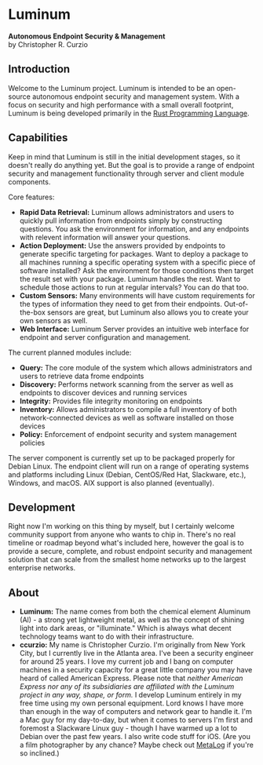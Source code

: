 # Luminum
**Autonomous Endpoint Security &amp; Management**  
by Christopher R. Curzio

## Introduction
Welcome to the Luminum project. Luminum is intended to be an open-source autonomous endpoint security and management system. With a focus on security and high performance with a small overall footprint, Luminum is being developed primarily in the [Rust Programming Language](https://www.rust-lang.org/). 

## Capabilities
Keep in mind that Luminum is still in the initial development stages, so it doesn't really do anything yet. But the goal is to provide a range of endpoint security and management functionality through server and client module components.

Core features:
- **Rapid Data Retrieval:** Luminum allows administrators and users to quickly pull information from endpoints simply by constructing questions. You ask the environment for information, and any endpoints with relevent information will answer your questions.
- **Action Deployment:** Use the answers provided by endpoints to generate specific targeting for packages. Want to deploy a package to all machines running a specific operating system with a specific piece of software installed? Ask the environment for those conditions then target the result set with your package. Luminum handles the rest. Want to schedule those actions to run at regular intervals? You can do that too.
- **Custom Sensors:** Many environments will have custom requirements for the types of information they need to get from their endpoints. Out-of-the-box sensors are great, but Luminum also allows you to create your own sensors as well.
- **Web Interface:** Luminum Server provides an intuitive web interface for endpoint and server configuration and management. 

The current planned modules include:
- **Query:** The core module of the system which allows administrators and users to retrieve data frome endpoints
- **Discovery:** Performs network scanning from the server as well as endpoints to discover devices and running services
- **Integrity:** Provides file integrity monitoring on endpoints
- **Inventory:** Allows administrators to compile a full inventory of both network-connected devices as well as software installed on those devices
- **Policy:** Enforcement of endpoint security and system management policies

The server component is currently set up to be packaged properly for Debian Linux. The endpoint client will run on a range of operating systems and platforms including Linux (Debian, CentOS/Red Hat, Slackware, etc.), Windows, and macOS. AIX support is also planned (eventually). 

## Development
Right now I'm working on this thing by myself, but I certainly welcome community support from anyone who wants to chip in. There's no real timeline or roadmap beyond what's included here, however the goal is to provide a secure, complete, and robust endpoint security and management solution that can scale from the smallest home networks up to the largest enterprise networks. 

## About
- **Luminum:** The name comes from both the chemical element Aluminum (Al) - a strong yet lightweight metal, as well as the concept of shining light into dark areas, or "illuminate." Which is always what decent technology teams want to do with their infrastructure. 
- **ccurzio:** My name is Christopher Curzio. I'm originally from New York City, but I currently live in the Atlanta area. I've been a security engineer for around 25 years. I love my current job and I bang on computer machines in a security capacity for a great little company you may have heard of called American Express. Please note that *neither American Express nor any of its subsidiaries are affiliated with the Luminum project in any way, shape, or form.* I develop Luminum entirely in my free time using my own personal equipment. Lord knows I have more than enough in the way of computers and network gear to handle it. I'm a Mac guy for my day-to-day, but when it comes to servers I'm first and foremost a Slackware Linux guy - though I have warmed up a lot to Debian over the past few years. I also write code stuff for iOS. (Are you a film photographer by any chance? Maybe check out [MetaLog](https://apps.apple.com/us/app/metalog/id1475309518) if you're so inclined.)
